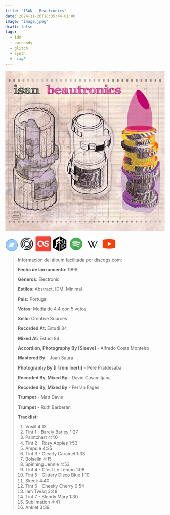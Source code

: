 ```yaml
---
title: "ISAN - Beautronics"
date: 2024-11-26T18:35:44+01:00
image: "image.jpeg"
draft: false
tags:
  - idm
  - earcandy
  - glitch
  - synth
  #- tagE
---
```


![cover](image.jpeg "ISAN - Beautronics")

[![bandcamp](../links/svg/bandcamp.png "bandcamp")](https://isan.bandcamp.com/album/beautronics)
[![discogs](../links/svg/discogs.png "discogs")](https://www.discogs.com/master/547082)
[![lastfm](../links/svg/lastfm.png "lastfm")](https://www.last.fm/music/Isan/Beautronics)
[![musicbrainz](../links/svg/musicbrainz.png "musicbrainz")](https://musicbrainz.org/release/970b9400-e10f-4070-b92a-b38d08c02d28)
[![spotify](../links/svg/spotify.png "putify")](https://open.spotify.com/album/1oKuAao1T85lcjeRSAoqtM)
[![wikipedia](../links/svg/wikipedia.png "wikipedia")](error)
[![youtube](../links/svg/youtube.png "youtube")](https://www.youtube.com/playlist?list=PL6Lt3H81cNF410qEPEj55TYP3gXIfy6qA)

> Información del álbum facilitada por discogs.com:
>
> **Fecha de lanzamiento**: 1998
>
> **Géneros**: Electronic
>
> **Estilos**: Abstract, IDM, Minimal
>
> **Pais:** Portugal
>
> **Votos:** Media de 4.4 con 5 votos
>
> **Sello:** Creative Sources
>
> **Recorded At:** Estudi 84
>
> **Mixed At:** Estudi 84
>
> **Accordion, Photography By [Sleeve]** - Alfredo Costa Monteiro
>
> **Mastered By** - Joan Saura
>
> **Photography By [I Treni Inerti]** - Pere Pratdesaba
>
> **Recorded By, Mixed By** - David Casamitjana
>
> **Recorded By, Mixed By** - Ferran Fages
>
> **Trumpet** - Matt Davis
>
> **Trumpet** - Ruth Barberán
>
> **Tracklist:**
>
> 1. Vosill 4:13
> 2. Tint 1 - Barely Barley 1:27
> 3. Paintchart 4:40
> 4. Tint 2 - Rosy Apples 1:53
> 5. Ampule 4:35
> 6. Tint 3 - Clearly Caramel 1:33
> 7. Bolselin 4:15
> 8. Spinning Jennie 4:53
> 9. Tint 4 - C'est Le Tempo 1:08
> 10. Tint 5 - Glittery Disco Blue 1:10
> 11. Skeek 4:40
> 12. Tint 6 - Cheeky Cherry 0:54
> 13. Iam Twisq 3:48
> 14. Tint 7 - Bloody Mary 1:30
> 15. Sublimation 4:41
> 16. Anklet 3:39
